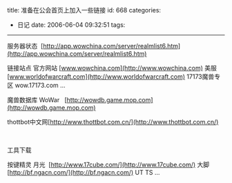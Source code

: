 title: 准备在公会首页上加入一些链接
id: 668
categories:
  - 日记
date: 2006-06-04 09:32:51
tags:
---

服务器状态&nbsp; [http://app.wowchina.com/server/realmlist6.htm](http://app.wowchina.com/server/realmlist6.htm)

链接站点
官方网站 [www.wowchina.com](http://www.wowchina.com) 
美服 [www.worldofwarcraft.com](http://www.worldofwarcraft.com)
17173魔兽专区 wow.17173.com
...

魔兽数据库
WoWar&nbsp;&nbsp; [http://wowdb.game.mop.com](http://wowdb.game.mop.com)

thottbot中文网[http://www.thottbot.com.cn/](http://www.thottbot.com.cn/)

&nbsp;

工具下载

按键精灵
月光&nbsp; [http://www.17cube.com/](http://www.17cube.com/)
大脚 [http://bf.ngacn.com/](http://bf.ngacn.com/)
UT
TS
...